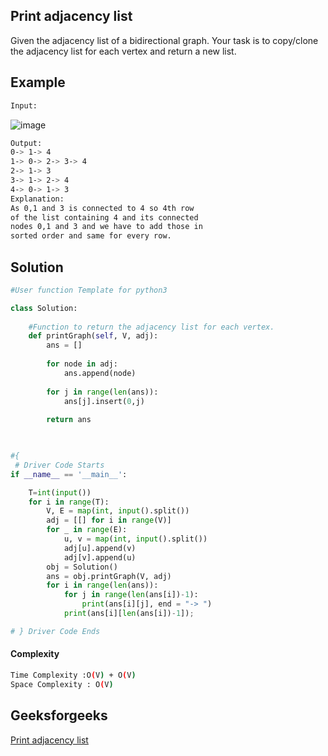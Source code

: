 ## Print adjacency list
Given the adjacency list of a bidirectional graph. Your task is to copy/clone the adjacency list for each vertex and return a new list.

## Example 
```bash
Input:
```
![image](https://user-images.githubusercontent.com/94613732/203698650-d0c45619-debe-4295-a06c-1149434a81ed.png)

```bash
Output: 
0-> 1-> 4 
1-> 0-> 2-> 3-> 4 
2-> 1-> 3 
3-> 1-> 2-> 4 
4-> 0-> 1-> 3
Explanation:
As 0,1 and 3 is connected to 4 so 4th row
of the list containing 4 and its connected
nodes 0,1 and 3 and we have to add those in
sorted order and same for every row.

```

## Solution 

```python
#User function Template for python3

class Solution:
    
    #Function to return the adjacency list for each vertex.
    def printGraph(self, V, adj):
        ans = []
        
        for node in adj:
            ans.append(node)
            
        for j in range(len(ans)):
            ans[j].insert(0,j)
            
        return ans
        


#{ 
 # Driver Code Starts
if __name__ == '__main__':

	T=int(input())
	for i in range(T):
		V, E = map(int, input().split())
		adj = [[] for i in range(V)]
		for _ in range(E):
			u, v = map(int, input().split())
			adj[u].append(v)
			adj[v].append(u)
		obj = Solution()
		ans = obj.printGraph(V, adj)
		for i in range(len(ans)):
		    for j in range(len(ans[i])-1):
		        print(ans[i][j], end = "-> ")
		    print(ans[i][len(ans[i])-1]);

# } Driver Code Ends
 ```
#### Complexity
```bash
Time Complexity :O(V) + O(V)
Space Complexity : O(V)
```
## Geeksforgeeks
[Print adjacency list](https://practice.geeksforgeeks.org/problems/print-adjacency-list-1587115620/1?page=1&difficulty[]=0&status[]=unsolved&category[]=Graph&sortBy=submissions)
